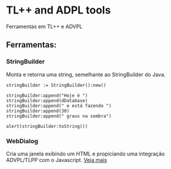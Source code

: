 # TL++ and ADPL tools
Ferramentas em TL++ e ADVPL

## Ferramentas:

### StringBuilder
Monta e retorna uma string, semelhante ao StringBuilder do Java.

```clipper
stringBuilder := StringBuilder():new()

stringBuilder:append("Hoje é ")
stringBuilder:append(dDatabase)
stringBuilder:append(" e está fazendo ")
stringBuilder:append(30)
stringBuilder:append(" graus na sombra")

alert(stringBuilder:toString())
```

### WebDialog
Cria uma janela exibindo um HTML e propiciando uma integração ADVPL/TLPP com o Javascript.
[Veja mais](WebDialog/README.md)
